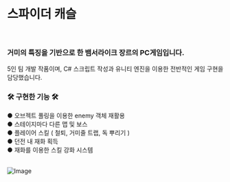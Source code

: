 <h1> 스파이더 캐슬 </h1><br>

<h3> 거미의 특징을 기반으로 한 뱀서라이크 장르의 PC게임입니다. </h3>
5인 팀 개발 작품이며, C# 스크립트 작성과 유니티 엔진을 이용한 전반적인 게임 구현을 담당했습니다.<br>

<h3>🛠 구현한 기능 🛠</h3>
● 오브젝트 풀링을 이용한 enemy 객체 재활용<br>
● 스테이지마다 다른 맵 및 보스<br>
● 플레이어 스킬 ( 철퇴, 거미줄 트랩, 독 뿌리기 )<br>
● 던전 내 재화 획득<br>
● 재화를 이용한 스킬 강화 시스템<br><br>

![Image](https://github.com/user-attachments/assets/ed2a468a-5f6d-4312-92bf-5abadf4fbf15)
